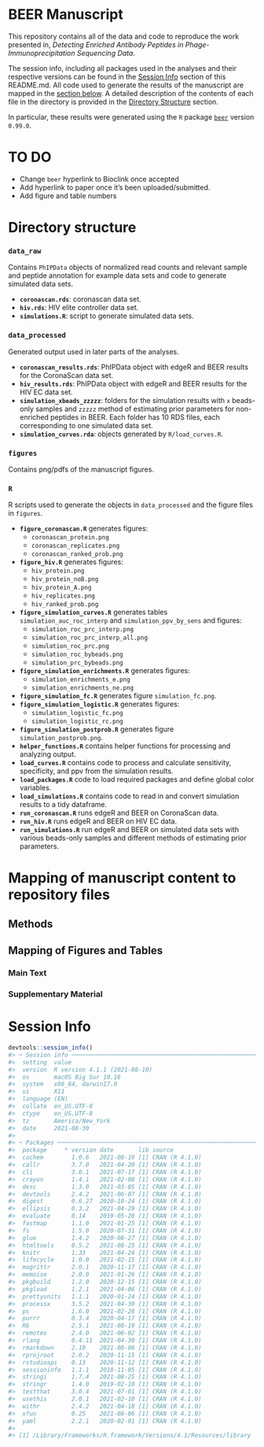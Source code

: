 
<!-- README.md is generated from README.Rmd. Please edit that file -->

# BEER Manuscript

This repository contains all of the data and code to reproduce the work
presented in, *Detecting Enriched Antibody Peptides in
Phage-Immunoprecipitation Sequencing Data*.

The session info, including all packages used in the analyses and their
respective versions can be found in the [Session Info](#session-info)
section of this README.md. All code used to generate the results of the
manuscript are mapped in the [section
below](#mapping-of-manuscript-content-to-repository-files). A detailed
description of the contents of each file in the directory is provided in
the [Directory Structure](#directory-structure) section.

In particular, these results were generated using the `R` package
[`beer`](https://github.com/athchen/beer) version `0.99.0`.

# TO DO

-   Change `beer` hyperlink to Bioclink once accepted
-   Add hyperlink to paper once it’s been uploaded/submitted.
-   Add figure and table numbers

# Directory structure

### **`data_raw`**

Contains `PhIPData` objects of normalized read counts and relevant
sample and peptide annotation for example data sets and code to generate
simulated data sets.

-   **`coronascan.rds`**: coronascan data set.
-   **`hiv.rds`**: HIV elite controller data set.
-   **`simulations.R`**: script to generate simulated data sets.

### **`data_processed`**

Generated output used in later parts of the analyses.

-   **`coronascan_results.rds`**: PhIPData object with edgeR and BEER
    results for the CoronaScan data set.
-   **`hiv_results.rds`**: PhIPData object with edgeR and BEER results
    for the HIV EC data set.
-   **`simulation_xbeads_zzzzz`**: folders for the simulation results
    with `x` beads-only samples and `zzzzz` method of estimating prior
    parameters for non-enriched peptides in BEER. Each folder has 10 RDS
    files, each corresponding to one simulated data set.
-   **`simulation_curves.rda`**: objects generated by `R/load_curves.R`.

### **`figures`**

Contains png/pdfs of the manuscript figures.

### **`R`**

R scripts used to generate the objects in `data_processed` and the
figure files in `figures`.

-   **`figure_coronascan.R`** generates figures:
    -   `coronascan_protein.png`
    -   `coronascan_replicates.png`
    -   `coronascan_ranked_prob.png`
-   **`figure_hiv.R`** generates figures:
    -   `hiv_protein.png`
    -   `hiv_protein_noB.png`
    -   `hiv_protein_A.png`
    -   `hiv_replicates.png`
    -   `hiv_ranked_prob.png`
-   **`figure_simulation_curves.R`** generates tables
    `simulation_auc_roc_interp` and `simulation_ppv_by_sens` and
    figures:
    -   `simulation_roc_prc_interp.png`
    -   `simulation_roc_prc_interp_all.png`
    -   `simulation_roc_prc.png`
    -   `simulation_roc_bybeads.png`
    -   `simulation_prc_bybeads.png`
-   **`figure_simulation_enrichments.R`** generates figures:
    -   `simulation_enrichments_e.png`
    -   `simulation_enrichments_ne.png`
-   **`figure_simulation_fc.R`** generates figure `simulation_fc.png`.
-   **`figure_simulation_logistic.R`** generates figures:
    -   `simulation_logistic_fc.png`
    -   `simulation_logistic_rc.png`
-   **`figure_simulation_postprob.R`** generates figure
    `simulation_postprob.png`.
-   **`helper_functions.R`** contains helper functions for processing
    and analyzing output.
-   **`load_curves.R`** contains code to process and calculate
    sensitivity, specificity, and ppv from the simulation results.
-   **`load_packages.R`** code to load required packages and define
    global color variables.
-   **`load_simulations.R`** contains code to read in and convert
    simulation results to a tidy dataframe.
-   **`run_coronascan.R`** runs edgeR and BEER on CoronaScan data.
-   **`run_hiv.R`** runs edgeR and BEER on HIV EC data.
-   **`run_simulations.R`** run edgeR and BEER on simulated data sets
    with various beads-only samples and different methods of estimating
    prior parameters.

# Mapping of manuscript content to repository files

## Methods

## Mapping of Figures and Tables

### Main Text

### Supplementary Material

# Session Info

``` r
devtools::session_info()
#> ─ Session info ───────────────────────────────────────────────────────────────
#>  setting  value                       
#>  version  R version 4.1.1 (2021-08-10)
#>  os       macOS Big Sur 10.16         
#>  system   x86_64, darwin17.0          
#>  ui       X11                         
#>  language (EN)                        
#>  collate  en_US.UTF-8                 
#>  ctype    en_US.UTF-8                 
#>  tz       America/New_York            
#>  date     2021-08-30                  
#> 
#> ─ Packages ───────────────────────────────────────────────────────────────────
#>  package     * version date       lib source        
#>  cachem        1.0.6   2021-08-19 [1] CRAN (R 4.1.0)
#>  callr         3.7.0   2021-04-20 [1] CRAN (R 4.1.0)
#>  cli           3.0.1   2021-07-17 [1] CRAN (R 4.1.0)
#>  crayon        1.4.1   2021-02-08 [1] CRAN (R 4.1.0)
#>  desc          1.3.0   2021-03-05 [1] CRAN (R 4.1.0)
#>  devtools      2.4.2   2021-06-07 [1] CRAN (R 4.1.0)
#>  digest        0.6.27  2020-10-24 [1] CRAN (R 4.1.0)
#>  ellipsis      0.3.2   2021-04-29 [1] CRAN (R 4.1.0)
#>  evaluate      0.14    2019-05-28 [1] CRAN (R 4.1.0)
#>  fastmap       1.1.0   2021-01-25 [1] CRAN (R 4.1.0)
#>  fs            1.5.0   2020-07-31 [1] CRAN (R 4.1.0)
#>  glue          1.4.2   2020-08-27 [1] CRAN (R 4.1.0)
#>  htmltools     0.5.2   2021-08-25 [1] CRAN (R 4.1.0)
#>  knitr         1.33    2021-04-24 [1] CRAN (R 4.1.0)
#>  lifecycle     1.0.0   2021-02-15 [1] CRAN (R 4.1.0)
#>  magrittr      2.0.1   2020-11-17 [1] CRAN (R 4.1.0)
#>  memoise       2.0.0   2021-01-26 [1] CRAN (R 4.1.0)
#>  pkgbuild      1.2.0   2020-12-15 [1] CRAN (R 4.1.0)
#>  pkgload       1.2.1   2021-04-06 [1] CRAN (R 4.1.0)
#>  prettyunits   1.1.1   2020-01-24 [1] CRAN (R 4.1.0)
#>  processx      3.5.2   2021-04-30 [1] CRAN (R 4.1.0)
#>  ps            1.6.0   2021-02-28 [1] CRAN (R 4.1.0)
#>  purrr         0.3.4   2020-04-17 [1] CRAN (R 4.1.0)
#>  R6            2.5.1   2021-08-19 [1] CRAN (R 4.1.0)
#>  remotes       2.4.0   2021-06-02 [1] CRAN (R 4.1.0)
#>  rlang         0.4.11  2021-04-30 [1] CRAN (R 4.1.0)
#>  rmarkdown     2.10    2021-08-06 [1] CRAN (R 4.1.0)
#>  rprojroot     2.0.2   2020-11-15 [1] CRAN (R 4.1.0)
#>  rstudioapi    0.13    2020-11-12 [1] CRAN (R 4.1.0)
#>  sessioninfo   1.1.1   2018-11-05 [1] CRAN (R 4.1.0)
#>  stringi       1.7.4   2021-08-25 [1] CRAN (R 4.1.0)
#>  stringr       1.4.0   2019-02-10 [1] CRAN (R 4.1.0)
#>  testthat      3.0.4   2021-07-01 [1] CRAN (R 4.1.0)
#>  usethis       2.0.1   2021-02-10 [1] CRAN (R 4.1.0)
#>  withr         2.4.2   2021-04-18 [1] CRAN (R 4.1.0)
#>  xfun          0.25    2021-08-06 [1] CRAN (R 4.1.0)
#>  yaml          2.2.1   2020-02-01 [1] CRAN (R 4.1.0)
#> 
#> [1] /Library/Frameworks/R.framework/Versions/4.1/Resources/library
```
